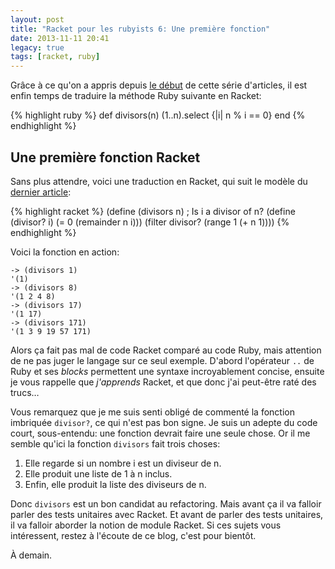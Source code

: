 ```yaml
---
layout: post
title: "Racket pour les rubyists 6: Une première fonction"
date: 2013-11-11 20:41
legacy: true
tags: [racket, ruby]
---
```




Grâce à ce qu'on a appris depuis [le début](http://lkdjiin.github.io/blog/2013/11/03/racket-pour-les-rubyists-definir-une-fonction/) de cette série d'articles,
il est enfin temps de traduire la méthode Ruby suivante en Racket:

{% highlight ruby %}
def divisors(n)
  (1..n).select {|i| n % i == 0}
end
{% endhighlight %}

<!-- more -->

Une première fonction Racket
---------------------------
Sans plus attendre, voici une traduction en Racket, qui suit le modèle
du [dernier article](http://lkdjiin.github.io/blog/2013/11/10/racket-pour-les-rubyists-5-definitions-imbriquees/):

{% highlight racket %}
(define (divisors n)
  ; Is i a divisor of n?
  (define (divisor? i)
    (= 0 (remainder n i)))
  (filter divisor? (range 1 (+ n 1))))
{% endhighlight %}

Voici la fonction en action:

    -> (divisors 1)
    '(1)
    -> (divisors 8)
    '(1 2 4 8)
    -> (divisors 17)
    '(1 17)
    -> (divisors 171)
    '(1 3 9 19 57 171)

Alors ça fait pas mal de code Racket comparé au code Ruby, mais attention de ne
pas juger le langage sur ce seul exemple. D'abord l'opérateur `..` de Ruby et
ses *blocks* permettent une syntaxe incroyablement concise, ensuite je
vous rappelle que *j'apprends* Racket, et que donc j'ai peut-être raté des
trucs…

Vous remarquez que je me suis senti obligé de commenté la fonction imbriquée
`divisor?`, ce qui n'est pas bon signe. Je suis un adepte du code court,
sous-entendu: une fonction devrait faire une seule chose. Or il me semble
qu'ici la fonction `divisors` fait trois choses:

1. Elle regarde si un nombre i est un diviseur de n.
2. Elle produit une liste de 1 à n inclus.
3. Enfin, elle produit la liste des diviseurs de n.

Donc `divisors` est un bon candidat au refactoring. Mais avant ça il va
falloir parler des tests unitaires avec Racket. Et avant de parler des
tests unitaires, il va falloir aborder la notion de module Racket. Si
ces sujets vous intéressent, restez à l'écoute de ce blog, c'est pour
bientôt.





À demain.



